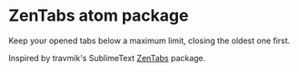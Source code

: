 # ZenTabs atom package

Keep your opened tabs below a maximum limit, closing the oldest one first.

Inspired by travmik's SublimeText [ZenTabs](https://github.com/travmik/ZenTabs) package.
